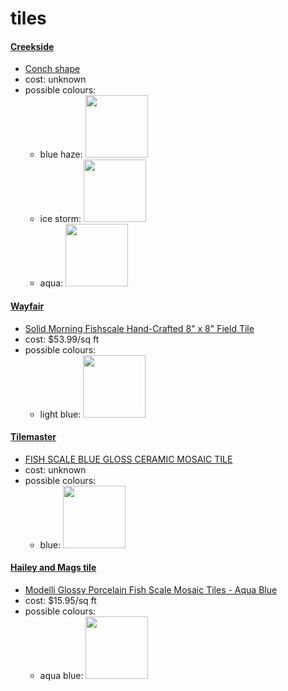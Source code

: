 # tiles

#### [Creekside](https://www.creeksidetile.com/)
- [Conch shape](https://www.creeksidetile.com/products.php?cid=1350)
- cost: unknown
- possible colours:
  - blue haze: <img src="https://www.creeksidetile.com/img/products/1342/15138995450.jpg" width=100>
  - ice storm: <img src="https://www.creeksidetile.com/img/products/1341/15138989220.jpg" width=100>
  - aqua: <img src="https://www.creeksidetile.com/img/products/1341/15138984020.jpg" width=100>

#### [Wayfair](https://www.wayfair.ca/)
- [Solid Morning Fishscale Hand-Crafted 8" x 8" Field Tile](https://www.wayfair.ca/home-improvement/pdp/villa-lagoon-tile-solid-morning-fishscale-hand-crafted-8-x-8-field-tile-vltv1181.html?piid=39952579)
- cost: $53.99/sq ft
- possible colours:
  - light blue: <img src="https://secure.img1-ag.wfcdn.com/im/20931407/resize-h3200-w2400%5Ecompr-r85/7925/79255737/Solid+Morning+Fishscale+Hand-Crafted+8%2522+x+8%2522+Field+Tile.jpg" width=100>

#### [Tilemaster](https://www.tilemastercanada.com/)
- [FISH SCALE BLUE GLOSS CERAMIC MOSAIC TILE](https://www.tilemastercanada.com/tiles/so-fs-048l)
- cost: unknown
- possible colours:
  - blue: <img src="https://www.tilemastercanada.com/uploads/tiles/so-fs-048l-slide-1-860x860.jpg" width=100>

#### [Hailey and Mags tile](https://www.haileyandmags.com/)
- [Modelli Glossy Porcelain Fish Scale Mosaic Tiles - Aqua Blue](https://www.haileyandmags.com/products/modelli-glossy-ceramic-fish-scale-mosaic-tiles-aqua?_pos=26&_sid=ba8332777&_ss=r&variant=35594637443228)
- cost: $15.95/sq ft
- possible colours:
  - aqua blue: <img src="https://cdn.shopify.com/s/files/1/2786/3066/products/modelliporcelainfishscalemosaictile1_1024x1024.jpg?v=1597803843" width=100>
